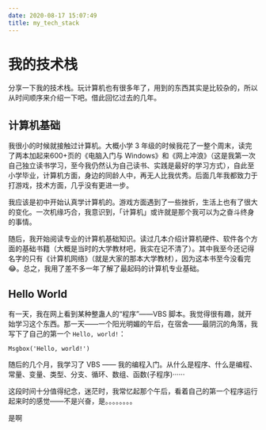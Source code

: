 ```yaml
---
date: 2020-08-17 15:07:49
title: my_tech_stack
---
```

# 我的技术栈

分享一下我的技术栈。玩计算机也有很多年了，用到的东西其实是比较杂的，所以从时间顺序来介绍一下吧。借此回忆过去的几年。

## 计算机基础

我很小的时候就接触过计算机。大概小学 3 年级的时候我花了一整个周末，读完了两本加起来600+页的《电脑入门与 Windows》和《网上冲浪》（这是我第一次自己独立读书学习，至今我仍然认为自己读书、实践是最好的学习方式），自此至小学毕业，计算机方面，身边的同龄人中，再无人比我优秀。后面几年我都致力于打游戏，技术方面，几乎没有更进一步。

我应该是初中开始认真学计算机的。游戏方面遇到了一些挫折，生活上也有了很大的变化。一次机缘巧合，我意识到，「计算机」或许就是那个我可以为之奋斗终身的事情。

随后，我开始阅读专业的计算机基础知识。读过几本介绍计算机硬件、软件各个方面的基础书籍（大概是当时的大学教材吧，我实在记不清了）。其中我至今还记得名字的只有《计算机网络》（就是大家的那本大学教材），因为这本书至今没看完😂。总之，我用了差不多一年了解了最起码的计算机专业基础。

## Hello World

有一天，我在网上看到某种整蛊人的“程序”——VBS 脚本。我觉得很有趣，就开始学习这个东西。那一天——一个阳光明媚的午后，在宿舍——最阴沉的角落，我写下了自己的第一个 `Hello, world!`：

```vbscript
Msgbox('Hello, world!')
```

随后的几个月，我学习了 VBS —— 我的编程入门。从什么是程序、什么是编程、常量、变量、类型、分支、循环、数组、函数(子程序)······

这段时间十分值得纪念，迷茫时，我常忆起那个午后，看着自己的第一个程序运行起来时的感觉——不是兴奋，是。。。。。。。。

是啊

